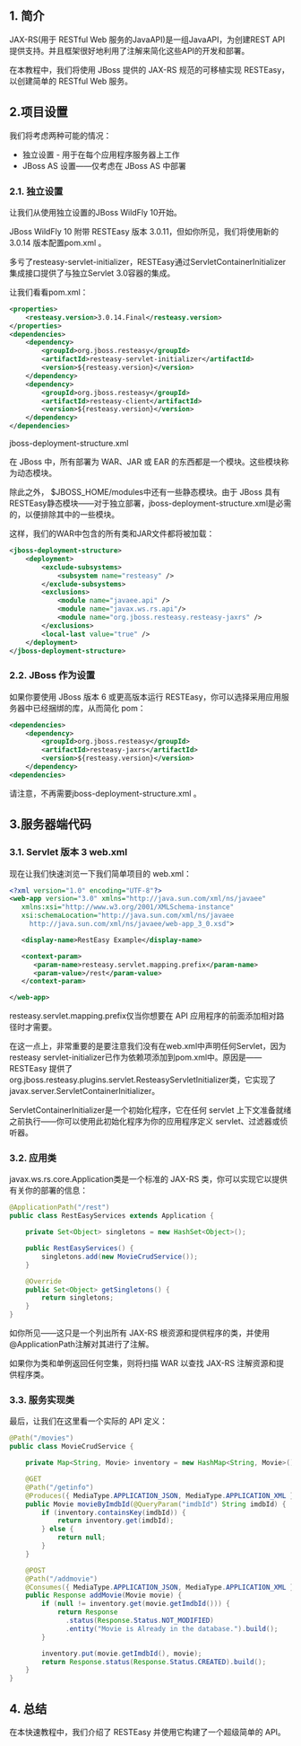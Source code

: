 ## 1. 简介

JAX-RS(用于 RESTful Web 服务的JavaAPI)是一组JavaAPI，为创建REST API提供支持。并且框架很好地利用了注解来简化这些API的开发和部署。

在本教程中，我们将使用 JBoss 提供的 JAX-RS 规范的可移植实现 RESTEasy，以创建简单的 RESTful Web 服务。

## 2.项目设置

我们将考虑两种可能的情况：

-   独立设置 - 用于在每个应用程序服务器上工作
-   JBoss AS 设置——仅考虑在 JBoss AS 中部署

### 2.1. 独立设置

让我们从使用独立设置的JBoss WildFly 10开始。

JBoss WildFly 10 附带 RESTEasy 版本 3.0.11，但如你所见，我们将使用新的 3.0.14 版本配置pom.xml 。

多亏了resteasy-servlet-initializer，RESTEasy通过ServletContainerInitializer集成接口提供了与独立Servlet 3.0容器的集成。

让我们看看pom.xml：


```xml
<properties>
    <resteasy.version>3.0.14.Final</resteasy.version>
</properties>
<dependencies>
    <dependency>
        <groupId>org.jboss.resteasy</groupId>
        <artifactId>resteasy-servlet-initializer</artifactId>
        <version>${resteasy.version}</version>
    </dependency>
    <dependency>
        <groupId>org.jboss.resteasy</groupId>
        <artifactId>resteasy-client</artifactId>
        <version>${resteasy.version}</version>
    </dependency>
</dependencies>

```

jboss-deployment-structure.xml

在 JBoss 中，所有部署为 WAR、JAR 或 EAR 的东西都是一个模块。这些模块称为动态模块。

除此之外， $JBOSS_HOME/modules中还有一些静态模块。由于 JBoss 具有 RESTEasy静态模块——对于独立部署，jboss-deployment-structure.xml是必需的，以便排除其中的一些模块。

这样，我们的WAR中包含的所有类和JAR文件都将被加载：

```xml
<jboss-deployment-structure>
    <deployment>
        <exclude-subsystems>
            <subsystem name="resteasy" />
        </exclude-subsystems>
        <exclusions>
            <module name="javaee.api" />
            <module name="javax.ws.rs.api"/>
            <module name="org.jboss.resteasy.resteasy-jaxrs" />
        </exclusions>
        <local-last value="true" />
    </deployment>
</jboss-deployment-structure>
```

### 2.2. JBoss 作为设置

如果你要使用 JBoss 版本 6 或更高版本运行 RESTEasy，你可以选择采用应用服务器中已经捆绑的库，从而简化 pom：

```xml
<dependencies>
    <dependency>
        <groupId>org.jboss.resteasy</groupId>
        <artifactId>resteasy-jaxrs</artifactId>
        <version>${resteasy.version}</version>
    </dependency>
<dependencies>

```

请注意，不再需要jboss-deployment-structure.xml 。

## 3.服务器端代码

### 3.1. Servlet 版本 3 web.xml

现在让我们快速浏览一下我们简单项目的 web.xml：

```xml
<?xml version="1.0" encoding="UTF-8"?>
<web-app version="3.0" xmlns="http://java.sun.com/xml/ns/javaee"
   xmlns:xsi="http://www.w3.org/2001/XMLSchema-instance"
   xsi:schemaLocation="http://java.sun.com/xml/ns/javaee 
     http://java.sun.com/xml/ns/javaee/web-app_3_0.xsd">

   <display-name>RestEasy Example</display-name>

   <context-param>
      <param-name>resteasy.servlet.mapping.prefix</param-name>
      <param-value>/rest</param-value>
   </context-param>

</web-app>
```

resteasy.servlet.mapping.prefix仅当你想要在 API 应用程序的前面添加相对路径时才需要。

在这一点上，非常重要的是要注意我们没有在web.xml中声明任何Servlet，因为resteasy servlet-initializer已作为依赖项添加到pom.xml中。原因是——RESTEasy 提供了org.jboss.resteasy.plugins.servlet.ResteasyServletInitializer类，它实现了javax.server.ServletContainerInitializer。

ServletContainerInitializer是一个初始化程序，它在任何 servlet 上下文准备就绪之前执行——你可以使用此初始化程序为你的应用程序定义 servlet、过滤器或侦听器。

### 3.2. 应用类

javax.ws.rs.core.Application类是一个标准的 JAX-RS 类，你可以实现它以提供有关你的部署的信息：

```java
@ApplicationPath("/rest")
public class RestEasyServices extends Application {

    private Set<Object> singletons = new HashSet<Object>();

    public RestEasyServices() {
        singletons.add(new MovieCrudService());
    }

    @Override
    public Set<Object> getSingletons() {
        return singletons;
    }
}
```

如你所见——这只是一个列出所有 JAX-RS 根资源和提供程序的类，并使用@ApplicationPath注解对其进行了注解。

如果你为类和单例返回任何空集，则将扫描 WAR 以查找 JAX-RS 注解资源和提供程序类。

### 3.3. 服务实现类

最后，让我们在这里看一个实际的 API 定义：

```java
@Path("/movies")
public class MovieCrudService {

    private Map<String, Movie> inventory = new HashMap<String, Movie>();

    @GET
    @Path("/getinfo")
    @Produces({ MediaType.APPLICATION_JSON, MediaType.APPLICATION_XML })
    public Movie movieByImdbId(@QueryParam("imdbId") String imdbId) {
        if (inventory.containsKey(imdbId)) {
            return inventory.get(imdbId);
        } else {
            return null;
        }
    }

    @POST
    @Path("/addmovie")
    @Consumes({ MediaType.APPLICATION_JSON, MediaType.APPLICATION_XML })
    public Response addMovie(Movie movie) {
        if (null != inventory.get(movie.getImdbId())) {
            return Response
              .status(Response.Status.NOT_MODIFIED)
              .entity("Movie is Already in the database.").build();
        }

        inventory.put(movie.getImdbId(), movie);
        return Response.status(Response.Status.CREATED).build();
    }
}
```

## 4. 总结

在本快速教程中，我们介绍了 RESTEasy 并使用它构建了一个超级简单的 API。